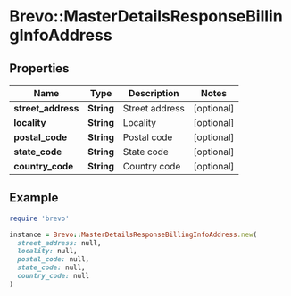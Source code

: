 # Brevo::MasterDetailsResponseBillingInfoAddress

## Properties

| Name | Type | Description | Notes |
| ---- | ---- | ----------- | ----- |
| **street_address** | **String** | Street address | [optional] |
| **locality** | **String** | Locality | [optional] |
| **postal_code** | **String** | Postal code | [optional] |
| **state_code** | **String** | State code | [optional] |
| **country_code** | **String** | Country code | [optional] |

## Example

```ruby
require 'brevo'

instance = Brevo::MasterDetailsResponseBillingInfoAddress.new(
  street_address: null,
  locality: null,
  postal_code: null,
  state_code: null,
  country_code: null
)
```

